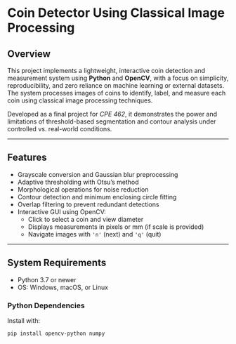 # Coin Detector Using Classical Image Processing

## Overview

This project implements a lightweight, interactive coin detection and measurement system using **Python** and **OpenCV**, with a focus on simplicity, reproducibility, and zero reliance on machine learning or external datasets. The system processes images of coins to identify, label, and measure each coin using classical image processing techniques.

Developed as a final project for *CPE 462*, it demonstrates the power and limitations of threshold-based segmentation and contour analysis under controlled vs. real-world conditions.

---

## Features

- Grayscale conversion and Gaussian blur preprocessing
- Adaptive thresholding with Otsu’s method
- Morphological operations for noise reduction
- Contour detection and minimum enclosing circle fitting
- Overlap filtering to prevent redundant detections
- Interactive GUI using OpenCV:
  - Click to select a coin and view diameter
  - Displays measurements in pixels or mm (if scale is provided)
  - Navigate images with `'n'` (next) and `'q'` (quit)

---

## System Requirements

- Python 3.7 or newer
- OS: Windows, macOS, or Linux

### Python Dependencies

Install with:

```bash
pip install opencv-python numpy
